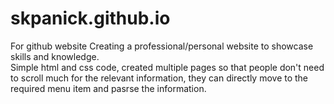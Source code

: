 # skpanick.github.io
For github website
Creating a professional/personal website to showcase skills and knowledge.<br>
Simple html and css code, created multiple pages so that people don't need to scroll much for the relevant information, they can directly move to the required menu item and pasrse the information.
